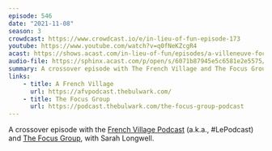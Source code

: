 ```yaml
---
episode: 546
date: "2021-11-08"
season: 3
crowdcast: https://www.crowdcast.io/e/in-lieu-of-fun-episode-173
youtube: https://www.youtube.com/watch?v=q0fNeKZcgR4
acast: https://shows.acast.com/in-lieu-of-fun/episodes/a-villeneuve-focus-group-with-sarah-longwell
audio-file: https://sphinx.acast.com/p/open/s/6071b87945e5c6581e2e5575/e/61957de6fc0cf100139766c8/media.mp3
summary: A crossover episode with The French Village and The Focus Group
links:
    - title: A French Village
      url: https://afvpodcast.thebulwark.com/
    - title: The Focus Group
      url: https://podcast.thebulwark.com/the-focus-group-podcast
---
```

A crossover episode with the [French Village Podcast][fvp] (a.k.a., #LePodcast) and [The Focus Group][tfg], with Sarah Longwell.

[fvp]: https://afvpodcast.thebulwark.com/
[tfg]: https://podcast.thebulwark.com/the-focus-group-podcast
